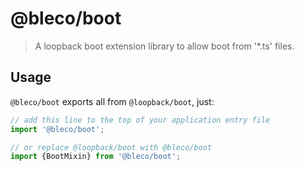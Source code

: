 # @bleco/boot

> A loopback boot extension library to allow boot from '\*.ts' files.

## Usage

`@bleco/boot` exports all from `@loopback/boot`, just:

```ts
// add this line to the top of your application entry file
import '@bleco/boot';

// or replace @loopback/boot with @bleco/boot
import {BootMixin} from '@bleco/boot';
```
